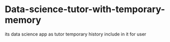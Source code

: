 # Data-science-tutor-with-temporary-memory
its data science app as tutor temporary history include in it for user
